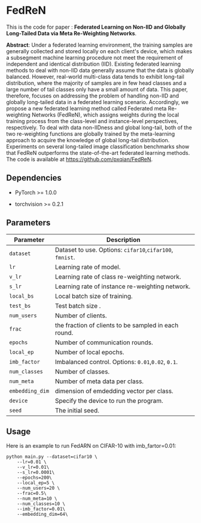 # FedReN
This is the code for paper :  **Federated Learning on Non-IID and Globally Long-Tailed Data via Meta Re-Weighting Networks**.

**Abstract**: Under a federated learning environment, the training samples are generally collected and stored locally on each client's device, which makes a subsegment  machine learning procedure  not meet the requirement of independent and identical distribution (IID). Existing federated learning methods to deal with non-IID data generally assume that the data is globally balanced. However, real-world multi-class data tends to exhibit long-tail distribution, where the majority of samples are in few head classes and a large number of tail classes only have a small amount of data. This paper, therefore, focuses on addressing the problem of handling non-IID and globally long-tailed data in a federated learning scenario. Accordingly, we propose a new federated learning method called Federated meta Re-weighting Networks (FedReN), which assigns weights during the local training process from the class-level and instance-level perspectives, respectively. To deal with data non-IIDness and global long-tail, both of the two re-weighting functions are globally trained by the meta-learning approach to acquire the knowledge of global long-tail distribution. Experiments on several long-tailed image classification benchmarks show that FedReN outperforms the state-of-the-art federated learning methods. The code is available at https://github.com/pxqian/FedReN.

## Dependencies

* PyTorch >= 1.0.0

* torchvision >= 0.2.1

  

## Parameters

| Parameter     | Description                                              |
| ------------- | -------------------------------------------------------- |
| `dataset`     | Dataset to use. Options: `cifar10`,`cifar100`, `fmnist`. |
| `lr`          | Learning rate of model.                                  |
| `v_lr`        | Learning rate of class re-weighting network.                   |
| `s_lr`        | Learning rate of instance re-weighting network.                   |
| `local_bs`    | Local batch size of training.                            |
| `test_bs`     | Test batch size .                                        |
| `num_users`   | Number of clients.                                       |
| `frac`        | the fraction of clients to be sampled in each round.     |
| `epochs`      | Number of communication rounds.                          |
| `local_ep`    | Number of local epochs.                                  |
| `imb_factor`  | Imbalanced control. Options: `0.01`,`0.02`, `0.1`.       |
| `num_classes` | Number of classes.                                       |
| `num_meta`    | Number of meta data per class.                           |
| `embedding_dim`    | dimension of emdedding vector  per class.                           |
| `device`      | Specify the device to run the program.                   |
| `seed`        | The initial seed.                                        |


## Usage

Here is an example to run FedARN on CIFAR-10 with imb_fartor=0.01:

```
python main.py --dataset=cifar10 \
    --lr=0.01 \
    --v_lr=0.01\
    --s_lr=0.0001\
    --epochs=200\
    --local_ep=5 \
    --num_users=20 \
    --frac=0.5\
    --num_meta=10 \
    --num_classes=10 \
    --imb_factor=0.01\
    --embedding_dim=64\
```

